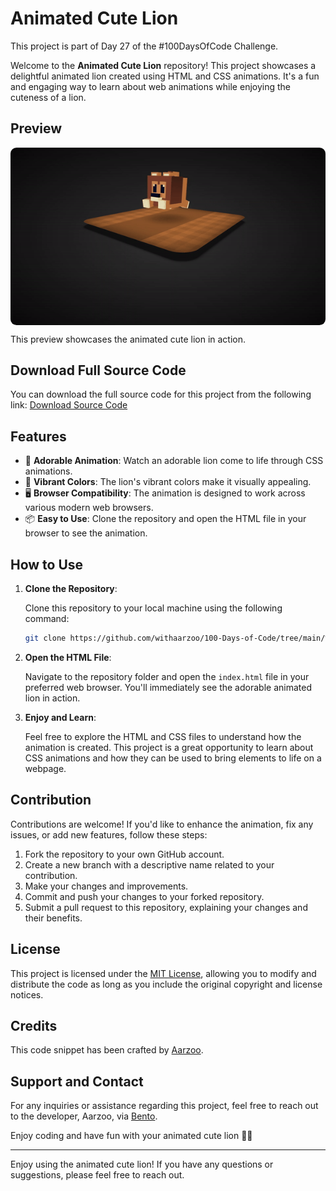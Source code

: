 # Animated Cute Lion

This project is part of Day 27 of the #100DaysOfCode Challenge.

Welcome to the **Animated Cute Lion** repository! This project showcases a delightful animated lion created using HTML and CSS animations. It's a fun and engaging way to learn about web animations while enjoying the cuteness of a lion.

## Preview

<div style="display: flex; align-items: center; justify-content: center; width: 100%; border-radius: 0.6rem;">
    <img src="preview.gif" alt="preview GIF" width="100%" height="100%" style="overflow: none; border-radius: inherit;"/>
</div>

This preview showcases the animated cute lion in action.

## Download Full Source Code

You can download the full source code for this project from the following link: [Download Source Code](https://t.me/CodeWithAarzoo)

## Features

- 🦁 **Adorable Animation**: Watch an adorable lion come to life through CSS animations.
- 🌈 **Vibrant Colors**: The lion's vibrant colors make it visually appealing.
- 🖥️ **Browser Compatibility**: The animation is designed to work across various modern web browsers.
- 📦 **Easy to Use**: Clone the repository and open the HTML file in your browser to see the animation.

## How to Use

1. **Clone the Repository**:

   Clone this repository to your local machine using the following command:

   ```bash
   git clone https://github.com/withaarzoo/100-Days-of-Code/tree/main/%5B%20Day%2027%20%5D%20-%20Animated%20Cute%20Lion.git
   ```

2. **Open the HTML File**:

   Navigate to the repository folder and open the `index.html` file in your preferred web browser. You'll immediately see the adorable animated lion in action.

3. **Enjoy and Learn**:

   Feel free to explore the HTML and CSS files to understand how the animation is created. This project is a great opportunity to learn about CSS animations and how they can be used to bring elements to life on a webpage.

## Contribution

Contributions are welcome! If you'd like to enhance the animation, fix any issues, or add new features, follow these steps:

1. Fork the repository to your own GitHub account.
2. Create a new branch with a descriptive name related to your contribution.
3. Make your changes and improvements.
4. Commit and push your changes to your forked repository.
5. Submit a pull request to this repository, explaining your changes and their benefits.

## License

This project is licensed under the [MIT License](LICENSE), allowing you to modify and distribute the code as long as you include the original copyright and license notices.

## Credits

This code snippet has been crafted by [Aarzoo](https://twitter.com/withaarzoo).

## Support and Contact

For any inquiries or assistance regarding this project, feel free to reach out to the developer, Aarzoo, via [Bento](https://bento.me/withaarzoo).

Enjoy coding and have fun with your animated cute lion 🦁✨

---

Enjoy using the animated cute lion! If you have any questions or suggestions, please feel free to reach out.

